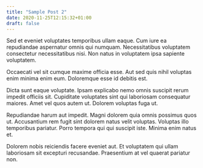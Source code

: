 ```yaml
---
title: "Sample Post 2"
date: 2020-11-25T12:15:32+01:00
draft: false
---
```


Sed et eveniet voluptates temporibus ullam eaque. Cum iure ea repudiandae aspernatur omnis qui numquam. Necessitatibus voluptatem consectetur necessitatibus nisi. Non natus in voluptatem ipsa sapiente voluptatem.

Occaecati vel sit cumque maxime officia esse. Aut sed quis nihil voluptas enim minima enim eum. Doloremque esse id debitis est.

Dicta sunt eaque voluptate. Ipsam explicabo nemo omnis suscipit rerum impedit officiis sit. Cupiditate voluptates sint qui laboriosam consequatur maiores. Amet vel quos autem ut. Dolorem voluptas fuga ut.

Repudiandae harum aut impedit. Magni dolorem quia omnis possimus quos ut. Accusantium rem fugit sint dolorem natus velit voluptas. Voluptas illo temporibus pariatur. Porro tempora qui qui suscipit iste. Minima enim natus et.

Dolorem nobis reiciendis facere eveniet aut. Et voluptatem qui ullam laboriosam sit excepturi recusandae. Praesentium at vel quaerat pariatur non.
